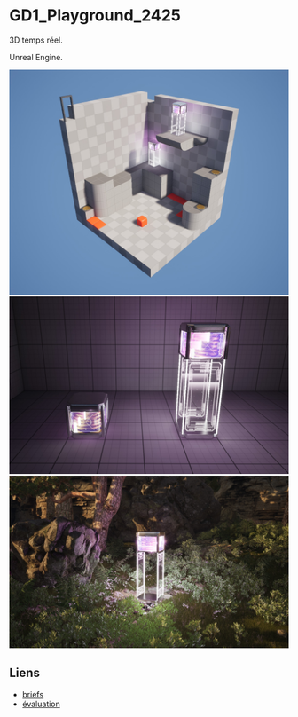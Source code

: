 # GD1_Playground_2425

3D temps réel. 

Unreal Engine.

![](Web/briefs/assets/GD1_Playground_2425.jpg)
![](Web/briefs/assets/GD1-Checkpoint-1.jpg)
![](Web/briefs/assets/GD1-Checkpoint-Foliage.jpg)

## Liens
- [briefs](Web/briefs/)
- [évaluation](https://jniac.github.io/GD1_Playground_2425/Web/evaluation/)

